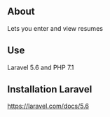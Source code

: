 ## About

Lets you enter and view resumes

## Use

Laravel 5.6 and PHP 7.1

## Installation Laravel

https://laravel.com/docs/5.6
